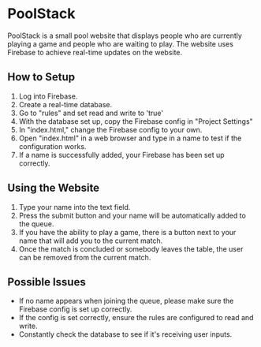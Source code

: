 # PoolStack
PoolStack is a small pool website that displays people who are currently playing a game and people who are waiting to play. The website uses Firebase to achieve real-time updates on the website.

## How to Setup
1. Log into Firebase.
2. Create a real-time database.
3. Go to "rules" and set read and write to 'true'
4. With the database set up, copy the Firebase config in "Project Settings"
5. In "index.html," change the Firebase config to your own.
6. Open "index.html" in a web browser and type in a name to test if the configuration works.
7. If a name is successfully added, your Firebase has been set up correctly.

## Using the Website
1. Type your name into the text field.
2. Press the submit button and your name will be automatically added to the queue.
3. If you have the ability to play a game, there is a button next to your name that will add you to the current match.
4. Once the match is concluded or somebody leaves the table, the user can be removed from the current match.

## Possible Issues
- If no name appears when joining the queue, please make sure the Firebase config is set up correctly.
- If the config is set correctly, ensure the rules are configured to read and write.
- Constantly check the database to see if it's receiving user inputs. 
